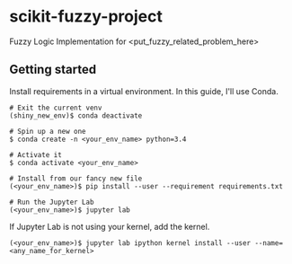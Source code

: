 # scikit-fuzzy-project
Fuzzy Logic Implementation for <put_fuzzy_related_problem_here>

## Getting started
Install requirements in a virtual environment. In this guide, I'll use Conda.
```sh-session
# Exit the current venv
(shiny_new_env)$ conda deactivate

# Spin up a new one
$ conda create -n <your_env_name> python=3.4

# Activate it
$ conda activate <your_env_name>

# Install from our fancy new file
(<your_env_name>)$ pip install --user --requirement requirements.txt

# Run the Jupyter Lab
(<your_env_name>)$ jupyter lab
```

If Jupyter Lab is not using your kernel, add the kernel.
```sh-session
(<your_env_name>)$ jupyter lab ipython kernel install --user --name=<any_name_for_kernel>
```